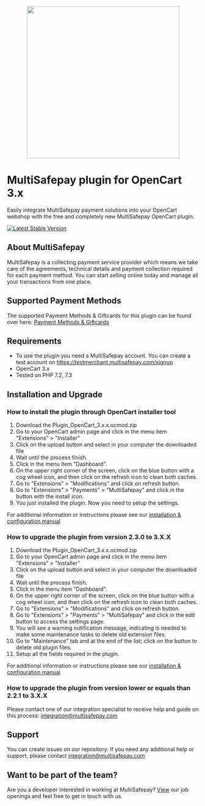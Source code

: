 <p align="center">
  <img src="https://www.multisafepay.com/img/multisafepaylogo.svg" width="400px" position="center">
</p>

# MultiSafepay plugin for OpenCart 3.x

Easily integrate MultiSafepay payment solutions into your OpenCart webshop with the free and completely new MultiSafepay OpenCart plugin.

[![Latest Stable Version](https://img.shields.io/github/release/multisafepay/opencart.svg)](https://github.com/MultiSafepay/Opencart)

## About MultiSafepay ##
MultiSafepay is a collecting payment service provider which means we take care of the agreements, technical details and payment collection required for each payment method. You can start selling online today and manage all your transactions from one place.
## Supported Payment Methods ##
The supported Payment Methods & Giftcards for this plugin can be found over here: [Payment Methods & Giftcards](https://docs.multisafepay.com/plugins/opencart/faq/#available-payment-methods-in-opencart)

## Requirements
- To use the plugin you need a MultiSafepay account. You can create a test account on https://testmerchant.multisafepay.com/signup
- OpenCart 3.x
- Tested on PHP 7.2, 7.3

## Installation and Upgrade
### How to install the plugin through OpenCart installer tool
1. Download the Plugin_OpenCart_3.x.x.ocmod.zip
2. Go to your OpenCart admin page and click in the menu item "Extensions" > "Installer"
3. Click on the upload button and select in your computer the downloaded file
4. Wait until the process finish. 
5. Click in the menu item "Dashboard".
6. On the upper right corner of the screen, click on the blue button with a cog wheel icon, and then click on the refresh icon to clean both caches. 
7. Go to "Extensions" > "Modifications" and click on refresh button.
8. Go to "Extensions" > "Payments" > "MultiSafepay" and click in the button with the install icon.
9. You just installed the plugin. Now you need to setup the settings. 

For additional information or instructions please see our [installation & configuration manual](https://docs.multisafepay.com/plugins/opencart/manual/)

### How to upgrade the plugin from version 2.3.0 to 3.X.X
1. Download the Plugin_OpenCart_3.x.x.ocmod.zip
2. Go to your OpenCart admin page and click in the menu item "Extensions" > "Installer"
3. Click on the upload button and select in your computer the downloaded file
4. Wait until the process finish. 
5. Click in the menu item "Dashboard".
6. On the upper right corner of the screen, click on the blue button with a cog wheel icon, and then click on the refresh icon to clean both caches. 
7. Go to "Extensions" > "Modifications" and click on refresh button.
8. Go to "Extensions" > "Payments" > "MultiSafepay" and click in the edit button to access the settings page.
9. You will see a warning notification message, indicating is needed to make some maintenance tasks to delete old extension files. 
10. Go to "Maintenance" tab and at the end of the list; click on the button to delete old plugin files. 
11. Setup all the fields required in the plugin. 

For additional information or instructions please see our [installation & configuration manual](https://docs.multisafepay.com/plugins/opencart/manual/)

### How to upgrade the plugin from version lower or equals than 2.2.1 to 3.X.X
Please contact one of our integration specialist to receive help and guide on this process: <a href="mailto:integration@multisafepay.com">integration@multisafepay.com</a>

## Support
You can create issues on our repository. If you need any additional help or support, please contact <a href="mailto:integration@multisafepay.com">integration@multisafepay.com</a>

## Want to be part of the team?
Are you a developer interested in working at MultiSafepay? [View](https://www.multisafepay.com/careers/#jobopenings) our job openings and feel free to get in touch with us.
